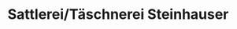 ---
title: "Sattlerei/Täschnerei Steinhauser"
url: /freiburg-im-breisgau/sattlerei-taeschnerei-steinhauser/
shop: Leder
---